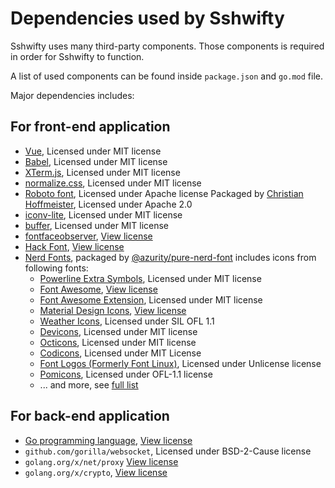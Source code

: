 # Dependencies used by Sshwifty

Sshwifty uses many third-party components. Those components is required in order
for Sshwifty to function.

A list of used components can be found inside `package.json` and `go.mod` file.

Major dependencies includes:

## For front-end application

- [Vue](https://vuejs.org), Licensed under MIT license
- [Babel](https://babeljs.io/), Licensed under MIT license
- [XTerm.js](https://xtermjs.org/), Licensed under MIT license
- [normalize.css](https://github.com/necolas/normalize.css), Licensed under MIT license
- [Roboto font](https://en.wikipedia.org/wiki/Roboto), Licensed under Apache license
  Packaged by [Christian Hoffmeister](https://github.com/choffmeister/roboto-fontface-bower), Licensed under Apache 2.0
- [iconv-lite](https://github.com/ashtuchkin/iconv-lite), Licensed under MIT license
- [buffer](https://github.com/feross/buffer), Licensed under MIT license
- [fontfaceobserver](https://github.com/bramstein/fontfaceobserver), [View license](https://github.com/bramstein/fontfaceobserver/blob/master/LICENSE)
- [Hack Font](https://github.com/source-foundry/Hack), [View license](https://github.com/source-foundry/Hack/blob/master/LICENSE.md)
- [Nerd Fonts](https://www.nerdfonts.com/), packaged by [@azurity/pure-nerd-font](http://github.com/azurity/pure-nerd-font)
  includes icons from following fonts:
  - [Powerline Extra Symbols](https://github.com/ryanoasis/powerline-extra-symbols), Licensed under MIT license
  - [Font Awesome](https://github.com/FortAwesome/Font-Awesome), [View license](https://github.com/FortAwesome/Font-Awesome/blob/6.x/LICENSE.txt)
  - [Font Awesome Extension](https://github.com/AndreLZGava/font-awesome-extension), Licensed under MIT license
  - [Material Design Icons](https://github.com/Templarian/MaterialDesign), [View license](https://github.com/Templarian/MaterialDesign/blob/master/LICENSE)
  - [Weather Icons](https://github.com/erikflowers/weather-icons), Licensed under SIL OFL 1.1
  - [Devicons](https://github.com/vorillaz/devicons), Licensed under MIT license
  - [Octicons](https://github.com/primer/octicons), Licensed under MIT license
  - [Codicons](https://github.com/microsoft/vscode-codicons), Licensed under MIT License
  - [Font Logos (Formerly Font Linux)](https://github.com/Lukas-W/font-logos), Licensed under Unlicense license 
  - [Pomicons](https://github.com/gabrielelana/pomicons), Licensed under OFL-1.1 license
  - ... and more, see [full list](https://github.com/ryanoasis/nerd-fonts/tree/master/src/glyphs)

## For back-end application

- [Go programming language](https://golang.org), [View license](https://github.com/golang/go/blob/master/LICENSE)
- `github.com/gorilla/websocket`, Licensed under BSD-2-Cause license
- `golang.org/x/net/proxy` [View license](https://github.com/golang/net/blob/master/LICENSE)
- `golang.org/x/crypto`, [View license](https://github.com/golang/crypto/blob/master/LICENSE)
